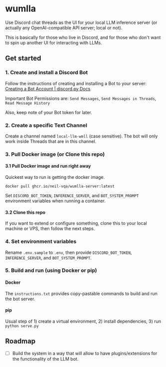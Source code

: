 # wumlla

Use Discord chat threads as the UI for your local LLM inference server (or actually any OpenAI-compatible API server; local or not).

This is basically for those who live in Discord, and for those who don't want to spin up another UI for interacting with LLMs.

## Get started

### 1. Create and install a Discord Bot

Follow the instructions of creating and installing a Bot to your server: [Creating a Bot Account | discord.py Docs](https://discordpy.readthedocs.io/en/stable/discord.html)

Important Bot Permissions are: `Send Messages`, `Send Messages in Threads`, `Read Message History`

Also, keep note of your Bot token for later.

### 2. Create a specific Text Channel

Create a channel named `local-llm-wmll` (case sensitive). The bot will only work inside Threads that are in this channel.

### 3. Pull Docker image (or Clone this repo)

#### 3.1 Pull Docker image and run right away

Quickest way to run is getting the docker image.

`docker pull ghcr.io/neil-vqa/wumlla-server:latest`

Set `DISCORD_BOT_TOKEN`, `INFERENCE_SERVER`, and `BOT_SYSTEM_PROMPT` environment variables when running a container.

#### 3.2 Clone this repo

If you want to extend or configure something, clone this to your local machine or VPS, then follow the next steps.

### 4. Set environment variables

Rename `.env.sample` to `.env`, then provide `DISCORD_BOT_TOKEN`, `INFERENCE_SERVER`, and `BOT_SYSTEM_PROMPT`.

### 5. Build and run (using Docker or pip)

#### Docker

The `instructions.txt` provides copy-pastable commands to build and run the bot server.

#### pip

Usual step of 1) create a virtual environment, 2) install dependencies, 3) run `python serve.py`

## Roadmap

- [ ] Build the system in a way that will allow to have plugins/extensions for the functionality of the LLM bot.